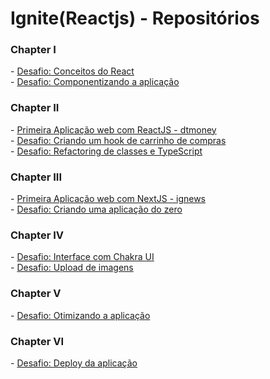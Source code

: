 <div>
    <div>
        <h1>Ignite(Reactjs) - Repositórios</h1>
    </div>
    <div>
        <div>
            <h3>Chapter I</h3>
            <span> - <a href="https://github.com/WeslleySOR/ignite-template-reactjs-conceitos-do-react">Desafio: Conceitos do React</a></span>
            <br/>
            <span> - <a href="https://github.com/WeslleySOR/ignite-template-componentizando-a-aplicacao">Desafio: Componentizando a aplicação</a></span>
        </div>
        <div>
            <h3>Chapter II</h3>
            <span> - <a href="https://github.com/WeslleySOR/dtmoney">Primeira Aplicação web com ReactJS - dtmoney</a></span>
            <br/>
            <span> - <a href="https://github.com/WeslleySOR/ignite-template-reactjs-criando-um-hook-de-carrinho-de-compras">Desafio: Criando um hook de carrinho de compras</a></span>
            <br/>
            <span> - <a href="https://github.com/WeslleySOR/ignite-template-reactjs-refactoring-classes-ts">Desafio: Refactoring de classes e TypeScript</a></span>
        </div>
        <div>
            <h3>Chapter III</h3>
            <span> - <a href="https://github.com/WeslleySOR/ignews">Primeira Aplicação web com NextJS - ignews</a></span>
            <br/>
            <span> - <a href="https://github.com/WeslleySOR/ignite-reactjs-criando-projeto-do-zero">Desafio: Criando uma aplicação do zero</a></span>
        </div>
        <div>
            <h3>Chapter IV</h3>
            <span> - <a href="https://github.com/WeslleySOR/ignite-reactjs-interface-com-chakra-UI">Desafio: Interface com Chakra UI</a></span>
            <br/>
            <span> - <a href="https://github.com/WeslleySOR/ignite-template-reactjs-upload-de-imagens">Desafio: Upload de imagens</a></span>
        </div>
        <div>
            <h3>Chapter V</h3>
            <span> - <a href="https://github.com/WeslleySOR/ignite-template-otimizando-a-aplicacao">Desafio: Otimizando a aplicação</a></span>
        </div>
        <div>
            <h3>Chapter VI</h3>
            <span> - <a href="https://ignews-weslleysor.vercel.app/">Desafio: Deploy da aplicação</a></span>
        </div>
    </div>
</div>
